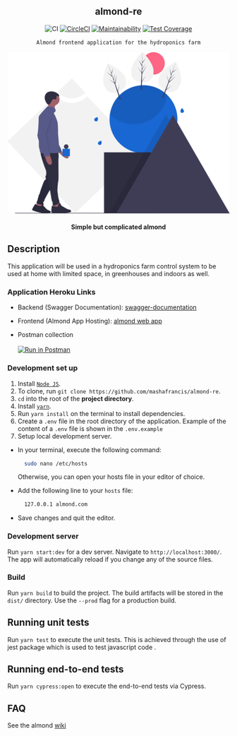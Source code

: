 <div align="center">

## almond-re

![CI](https://github.com/almond-hydroponics/almond-re/workflows/CI/badge.svg)
[![CircleCI](https://circleci.com/gh/almond-hydroponics/almond-re.svg?style=svg)](https://circleci.com/gh/almond-hydroponics/almond-re)
[![Maintainability](https://api.codeclimate.com/v1/badges/1787ab6745c18d366de9/maintainability)](https://codeclimate.com/github/almond-hydroponics/almond-re/maintainability)
[![Test Coverage](https://api.codeclimate.com/v1/badges/1787ab6745c18d366de9/test_coverage)](https://codeclimate.com/github/almond-hydroponics/almond-re/test_coverage)

</div>

<div align="center">

    Almond frontend application for the hydroponics farm

  [![Almond](../public/images/readme.svg)](https://almond-re-staging.herokuapp.com/)

  #### Simple but complicated almond

</div>

## Description
This application will be used in a hydroponics farm control system to be used at home with limited space, in greenhouses and indoors as well.

### Application Heroku Links

-   Backend (Swagger Documentation):
    [swagger-documentation](https://kari4me-api.herokuapp.com/)

-   Frontend (Almond App Hosting):
    [almond web app](https://almond-re-staging.herokuapp.com/)

-   Postman collection
    <br />
    <br />
    [![Run in Postman](https://run.pstmn.io/button.svg)](https://app.getpostman.com/run-collection/f9f0f4ab064818fbf641)

### Development set up
1. Install [`Node JS`](https://nodejs.org/en/).
2. To clone, run `git clone https://github.com/mashafrancis/almond-re`.
3. `cd` into the root of the **project directory**.
4. Install [`yarn`](https://yarnpkg.com/en/docs/install#mac-stable).
5. Run `yarn install` on the terminal to install dependencies.
6. Create a `.env` file in the root directory of the application. Example of the content of a `.env` file is shown in the `.env.example`
7. Setup local development server.

- In your terminal, execute the following command:
  ```bash
    sudo nano /etc/hosts
  ```
  Otherwise, you can open your hosts file in your editor of choice.
- Add the following line to your `hosts` file:

  ```bash
    127.0.0.1 almond.com
  ```

- Save changes and quit the editor.

### Development server

Run `yarn start:dev` for a dev server. Navigate to `http://localhost:3000/`. The app will automatically reload if you change any of the source files.

### Build

Run `yarn build` to build the project. The build artifacts will be stored in the `dist/` directory. Use the `--prod` flag for a production build.

## Running unit tests

Run `yarn test` to execute the unit tests. This is achieved through the use of jest package which is used to test javascript code .

## Running end-to-end tests

Run `yarn cypress:open` to execute the end-to-end tests via Cypress.

## FAQ
See the almond [wiki](https://github.com/mashafrancis/almond-hw/wiki)

